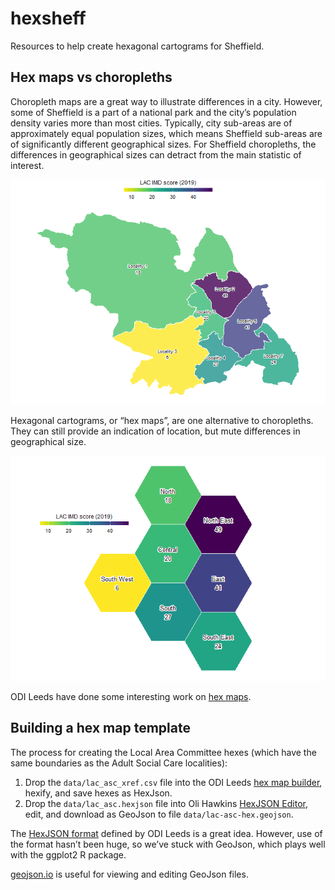 hexsheff
================

Resources to help create hexagonal cartograms for Sheffield.

## Hex maps vs choropleths

Choropleth maps are a great way to illustrate differences in a city.
However, some of Sheffield is a part of a national park and the city’s
population density varies more than most cities. Typically, city
sub-areas are of approximately equal population sizes, which means
Sheffield sub-areas are of significantly different geographical sizes.
For Sheffield choropleths, the differences in geographical sizes can
detract from the main statistic of interest.

![](README_files/figure-gfm/choropleth-1.png)<!-- -->

Hexagonal cartograms, or “hex maps”, are one alternative to choropleths.
They can still provide an indication of location, but mute differences
in geographical size.

![](README_files/figure-gfm/hexmap-1.png)<!-- -->

ODI Leeds have done some interesting work on [hex
maps](https://open-innovations.org/blog/2017-05-08-mapping-election-with-hexes).

## Building a hex map template

The process for creating the Local Area Committee hexes (which have the
same boundaries as the Adult Social Care localities):

1.  Drop the `data/lac_asc_xref.csv` file into the ODI Leeds [hex map
    builder](https://open-innovations.org/projects/hexmaps/builder.html),
    hexify, and save hexes as HexJson.
2.  Drop the `data/lac_asc.hexjson` file into Oli Hawkins [HexJSON
    Editor](https://olihawkins.com/project/hexjson-editor/), edit, and
    download as GeoJson to file `data/lac-asc-hex.geojson`.

The [HexJSON
format](https://open-innovations.org/projects/hexmaps/hexjson.html)
defined by ODI Leeds is a great idea. However, use of the format hasn’t
been huge, so we’ve stuck with GeoJson, which plays well with the
ggplot2 R package.

[geojson.io](https://geojson.io/) is useful for viewing and editing
GeoJson files.
